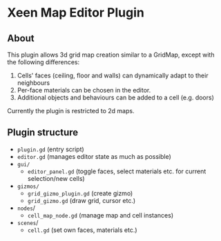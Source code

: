 # Xeen Map Editor Plugin
## About
This plugin allows 3d grid map creation similar to a GridMap, except with the
following differences:
1. Cells' faces (ceiling, floor and walls) can dynamically adapt to their neighbours
2. Per-face materials can be chosen in the editor.
3. Additional objects and behaviours can be added to a cell (e.g. doors)

Currently the plugin is restricted to 2d maps.


## Plugin structure

- `plugin.gd` (entry script)
- `editor.gd` (manages editor state as much as possible)
- `gui/`
    - `editor_panel.gd` (toggle faces, select materials etc. for current selection/new cells)
- `gizmos/`
    - `grid_gizmo_plugin.gd` (create gizmo)
    - `grid_gizmo.gd` (draw grid, cursor etc.)
- `nodes`/
    - `cell_map_node.gd` (manage map and cell instances)
- `scenes`/
    - `cell.gd` (set own faces, materials etc.)
